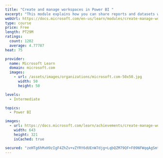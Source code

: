 ```yaml
---
title: "Create and manage workspaces in Power BI "
excerpt: "This module explains how you can share reports and datasets with your users and how to create a deployment strategy that makes sense for you and your organization. Furthermore, you will learn about data lineage in Microsoft Power BI."
webUrl: https://docs.microsoft.com/en-us/learn/modules/create-manage-workspaces-power-bi/
type: course
price: Free
length: PT29M
ratings:
  count: 1202
  average: 4.77787
heat: 75

provider:
  name: Microsoft Learn
  domain: microsoft.com
  images:
    - url: /assets/images/organizations/microsoft.com-50x50.jpg
      width: 50
      height: 50

levels:
  - Intermediate

topics:
  - Power BI

images:
  - url: https://docs.microsoft.com/learn/achievements/create-manage-workspaces-power-bi-social.png
    width: 643
    height: 321
    isCached: true

secured: "zeHTg6hMxH9zIgF4ZhZv+vZYRY6dUEnW7djg+LqbQZM79QF+F09NFWqqAgSmtCl0rE452e5FmC9oZPovC/leEYI6ay0eAvzriYYJtVbpJIXwKVjXqN9DMXbQRQbyWJMf/gsd7g+O3An94U8Ay2FYkn6IREPUh0OVZr3nM921habbVJ5JLjh2451skdXZhO25fl1LC22JYf3wva8lpbcSxxZioaiSWHpMv3qf/SCZq+h36YlNrwAwSZOte1F4rybmoOffBk2LoMiTU2FipDKnGOwCbki0xfW7t78bNrX6xa0aincFavdTNUwnLZuCrJd8V+isU0lr6oZVxTim+EjOMVeI8WuURHyrJfCff2+airbR355Gobu8E+dFclpAawZu/EKVhA2hBlJBZIJb39wiuow3dykuu5ghdyU5PxVX1SA=;MClLDMMyp8id4RDVbSzI+A=="
---
```


